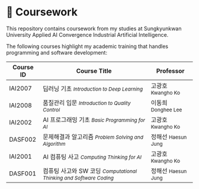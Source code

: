 # 🏫 Coursework

This repository contains coursework from my studies at Sungkyunkwan University Applied AI Convergence Industrial Artificial Intelligence.

The following courses highlight my academic training that handles programming and software development:

| Course ID | Course Title                                                                           | Professor                         |
| --------- | -------------------------------------------------------------------------------------- | --------------------------------- |
| IAI2007   | 딥러닝 기초 <small><i>Introduction to Deep Learning</i></small>                        | 고광호 <small>Kwangho Ko</small>  |
| IAI2008   | 품질관리 입문 <small><i>Introduction to Quality Control</i></small>                    | 이동희 <small>Donghee Lee</small> |
| IAI2002   | AI 프로그래밍 기초 <small><i>Basic Programming for AI</i></small>                      | 고광호 <small>Kwangho Ko</small>  |
| DASF002   | 문제해결과 알고리즘 <small><i>Problem Solving and Algorithm</i></small>                | 정해선 <small>Haesun Jung</small> |
| IAI2001   | AI 컴퓨팅 사고 <small><i>Computing Thinking for AI</i></small>                         | 고광호 <small>Kwangho Ko</small>  |
| DASF001   | 컴퓨팅 사고와 SW 코딩 <small><i>Computational Thinking and Software Coding</i></small> | 정해선 <small>Haesun Jung</small> |
